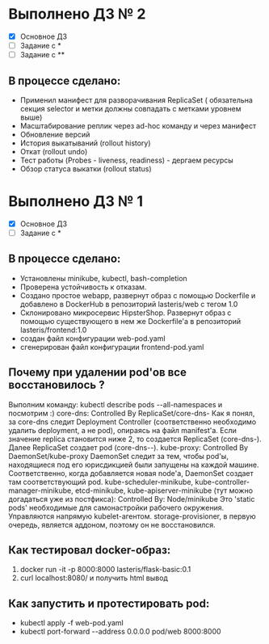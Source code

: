 # Выполнено ДЗ № 2
 - [x] Основное ДЗ
 - [ ] Задание с *
 - [ ] Задание с **

## В процессе сделано:
   - Применил манифест для разворачивания ReplicaSet ( обязательна секция selector и метки должны совпадать с метками уровнем выше)
   - Масштабирование реплик через ad-hoc команду и через манифест
   - Обновление версий
   - История выкатываний (rollout history)
   - Откат (rollout undo)
   - Тест работы (Probes - liveness, readiness) - дергаем ресурсы
   - Обзор статуса выкатки (rollout status)

# Выполнено ДЗ № 1

 - [x] Основное ДЗ
 - [ ] Задание с *

## В процессе сделано:
 - Установлены minikube, kubectl, bash-completion
 - Проверена устойчивость к отказам.
 - Создано простое webapp, развернут образ с помощью Dockerfile и добавлено в DockerHub в репозиторий
 lasteris/web с тегом 1.0
 - Склонировано микросервис HipsterShop. Развернут образ с помощью существующего в нем же Dockerfile'а в репозиторий lasteris/frontend:1.0
 - создан файл конфигурации web-pod.yaml
 - сгенерирован файл конфигурации frontend-pod.yaml

## Почему при удалении pod'ов все восстановилось ?
Выполним команду: kubectl describe pods --all-namespaces
и посмотрим :)
core-dns: Controlled By ReplicaSet/core-dns-<replica-set-id>
Как я понял, за core-dns следит Deployment Controller (соответственно необходимо удалить deployment, а не pod),
опираясь на файл manifest'а. Если значение replica становится ниже 2, то создается ReplicaSet (core-dns-<replica-set-id>).
Далее ReplicaSet создает pod (core-dns-<replica-set-id>-<pod-id>).
kube-proxy: Controlled By DaemonSet/kube-proxy
DaemonSet следит за тем, чтобы pod'ы, находящиеся под его юрисдикцией были запущены на каждой машине.
Соответственно, когда добавляется новая node'а, DaemonSet создает там соответствующий pod.
kube-scheduler-minikube, kube-controller-manager-minikube, etcd-minikube, kube-apiserver-minikube (тут можно догадаться уже из постфикса):
Controlled By: Node/minikube
Это 'static pods' необходимые для самонастройки рабочего окружения. Управляются напрямую kubelet-агентом.
storage-provisioner, в первую очередь, является аддоном, поэтому он не восстановился.

## Как тестировал docker-образ:
 1.  docker run -it -p 8000:8000 lasteris/flask-basic:0.1
 2. curl localhost:8080/ и получить html вывод

## Как запустить и протестировать pod:
 - kubectl apply -f web-pod.yaml
 - kubectl port-forward --address 0.0.0.0 pod/web 8000:8000